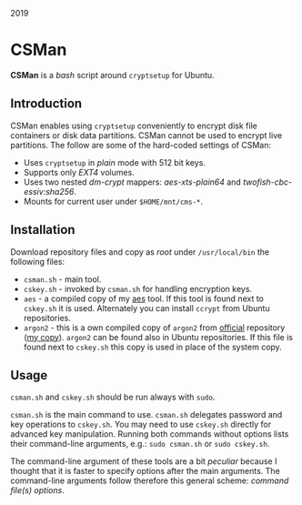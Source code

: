 2019

# CSMan

<!--- tags: linux encryption -->

**CSMan** is a *bash* script around `cryptsetup` for Ubuntu.

## Introduction

CSMan enables using `cryptsetup` conveniently to encrypt disk file containers or disk data partitions. CSMan cannot be used to encrypt live partitions. The follow are some of the hard-coded settings of CSMan:

* Uses `cryptsetup` in *plain* mode with 512 bit keys.
* Supports only *EXT4* volumes.
* Uses two nested *dm-crypt* mappers: *aes-xts-plain64* and *twofish-cbc-essiv:sha256*.
* Mounts for current user under `$HOME/mnt/cms-*`.

## Installation

Download repository files and copy as *root* under `/usr/local/bin` the following files:

* `csman.sh` - main tool.
* `cskey.sh` - invoked by `csman.sh` for handling encryption keys.
* `aes` - a compiled copy of my [aes](#r/cpp-aes-tool.md) tool. If this tool is found next to `cskey.sh` it is used. Alternately you can install `ccrypt` from Ubuntu repositories. 
* `argon2` - this is a own compiled copy of `argon2` from [official](https://github.com/P-H-C/phc-winner-argon2) repository ([my copy](https://github.com/madebits/phc-winner-argon2)). `argon2` can be found also in Ubuntu repositories. If this file is found next to `cskey.sh` this copy is used in place of the system copy.

## Usage

`csman.sh` and `cskey.sh` should be run always with `sudo`. 

`csman.sh` is the main command to use. `csman.sh` delegates password and key operations to `cskey.sh`. You may need to use `cskey.sh` directly for advanced key manipulation. Running both commands without options lists their command-line arguments, e.g.: `sudo csman.sh` or `sudo cskey.sh`.

The command-line argument of these tools are a bit *peculiar* because I thought that it is faster to specify options after the main arguments. The command-line arguments follow therefore this general scheme: *command file(s) options*.












